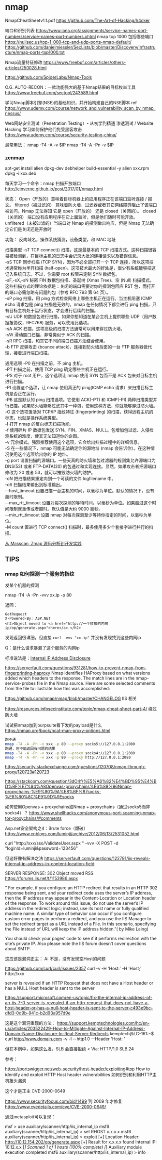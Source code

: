 # nmap

NmapCheatSheetv1.1.pdf
https://github.com/The-Art-of-Hacking/h4cker

端口和识别列表
https://www.iana.org/assignments/service-names-port-numbers/service-names-port-numbers.xhtml
nmap top 1000 包括哪些端口
https://nullsec.us/top-1-000-tcp-and-udp-ports-nmap-default/
https://github.com/danielmiessler/SecLists/blob/master/Discovery/Infrastructure/nmap-ports-top1000.txt

Nmap流量特征修改
https://www.freebuf.com/articles/others-articles/250028.html

https://github.com/SpiderLabs/Nmap-Tools

O.G. AUTO-RECON：一款功能强大的基于Nmap结果的目标枚举工具
https://www.freebuf.com/sectool/243589.html

学习Nmap脚本引擎(NSE)的基础知识，并开始构建自己的NSE脚本
ref https://www.udemy.com/course/network_and_vulnerability_scan_by_nmap_nessus/

Web网站安全测试（Penetration Testing）- 从初学到精通
渗透测试 / Website Hacking 学习如何保护他们免受黑客攻击
https://www.udemy.com/course/security-testing-china/

最常用法：
nmap -T4 -A -v $IP
nmap -T4 -A -Pn -v $IP

### zenmap
apt-get install alien dpkg-dev debhelper build-essential -y
alien xxx.rpm
dpkg -i xxx.deb

每天学习一个命令：nmap 扫描开放端口
http://einverne.github.io/post/2017/01/nmap.html

状态：
Open（开放的）意味着目标机器上的应用程序正在该端口监听连接 / 报文。
filtered（被过滤的） 意味着防火墙，过滤器或者其它网络障碍阻止了该端口被访问，Nmap 无法得知 它是 open（开放的） 还是 closed（关闭的）。 
closed（关闭的） 端口没有应用程序在它上面监听，但是他们随时可能开放。
unfiltered（未被过滤的）当端口对 Nmap 的探测做出响应，但是 Nmap 无法确定它们是关闭还是开放时

功能：
反向域名，操作系统猜测，设备类型，和 MAC 地址

扫描类型
-sT    TCP connect() 扫描，这是最基本的 TCP 扫描方式。这种扫描很容易被检测到，在目标主机的日志中会记录大批的连接请求以及错误信息。    
-sS    TCP 同步扫描 (TCP SYN)，因为不必全部打开一个 TCP 连接，所以这项技术通常称为半开扫描 (half-open)。这项技术最大的好处是，很少有系统能够把这记入系统日志。不过，你需要 root 权限来定制 SYN 数据包。    
-sF,-sX,-sN    秘密 FIN 数据包扫描、圣诞树 (Xmas Tree)、空 (Null) 扫描模式。这些扫描方式的理论依据是：关闭的端口需要对你的探测包回应 RST 包，而打开的端口必需忽略有问题的包（参考 RFC 793 第 64 页）。    
-sP    ping 扫描，用 ping 方式检查网络上哪些主机正在运行。当主机阻塞 ICMP echo 请求包是 ping 扫描是无效的。nmap 在任何情况下都会进行 ping 扫描，只有目标主机处于运行状态，才会进行后续的扫描。    
-sU    UDP 的数据包进行扫描，如果你想知道在某台主机上提供哪些 UDP（用户数据报协议，RFC768) 服务，可以使用此选项。    
-sA    ACK 扫描，这项高级的扫描方法通常可以用来穿过防火墙。    
-sW    滑动窗口扫描，非常类似于 ACK 的扫描。    
-sR    RPC 扫描，和其它不同的端口扫描方法结合使用。    
-b    FTP 反弹攻击 (bounce attack)，连接到防火墙后面的一台 FTP 服务器做代理，接着进行端口扫描。

通用选项
-P0    在扫描之前，不 ping 主机。    
-PT    扫描之前，使用 TCP ping 确定哪些主机正在运行。    
-PS    对于 root 用户，这个选项让 nmap 使用 SYN 包而不是 ACK 包来对目标主机进行扫描。    
-PI    设置这个选项，让 nmap 使用真正的 ping(ICMP echo 请求）来扫描目标主机是否正在运行。    
-PB    这是默认的 ping 扫描选项。它使用 ACK(-PT) 和 ICMP(-PI) 两种扫描类型并行扫描。如果防火墙能够过滤其中一种包，使用这种方法，你就能够穿过防火墙。    
-O    这个选项激活对 TCP/IP 指纹特征 (fingerprinting) 的扫描，获得远程主机的标志，也就是操作系统类型。    
-I    打开 nmap 的反向标志扫描功能。    
-f    使用碎片 IP 数据包发送 SYN、FIN、XMAS、NULL。包增加包过滤、入侵检测系统的难度，使其无法知道你的企图。    
-v    冗余模式。强烈推荐使用这个选项，它会给出扫描过程中的详细信息。    
-S <IP>    在一些情况下，nmap 可能无法确定你的源地址 (nmap 会告诉你）。在这种情况使用这个选项给出你的 IP 地址。    
-g port    设置扫描的源端口。一些天真的防火墙和包过滤器的规则集允许源端口为 DNS(53) 或者 FTP-DATA(20) 的包通过和实现连接。显然，如果攻击者把源端口修改为 20 或者 53，就可以摧毁防火墙的防护。    
-oN    把扫描结果重定向到一个可读的文件 logfilename 中。    
-oS    扫描结果输出到标准输出。    
--host_timeout    设置扫描一台主机的时间，以毫秒为单位。默认的情况下，没有超时限制。    
--max_rtt_timeout    设置对每次探测的等待时间，以毫秒为单位。如果超过这个时间限制就重传或者超时。默认值是大约 9000 毫秒。    
--min_rtt_timeout    设置 nmap 对每次探测至少等待你指定的时间，以毫秒为单位。    
-M count    置进行 TCP connect() 扫描时，最多使用多少个套接字进行并行的扫描。

[从 Masscan, Zmap 源码分析到开发实践](https://paper.seebug.org/1052/)

## TIPS
### nmap 如何探测一个服务的指纹

发某个机器的探测

nmap -T4 -A -Pn -vvv xx.ip -p 80

返回：

```
GetRequest
X-Powered-By: ASP.NET
<h2>Object moved to <a href="http://一个转接的内网ip/op/generate.aspx">here</a>.</h2>
```

发现返回很详细，但直接 `curl -vvv "xx.ip"` 并没有发现找到这些内网ip

Q：是什么请求暴漏了这个服务的内网ip

标准说法是：[Internal IP Address Disclosure ](https://portswigger.net/kb/issues/00600300_private-ip-addresses-disclosed)

https://serverfault.com/questions/931281/how-to-prevent-nmap-from-fingerprinting-haproxy
 Nmap identifies HAProxy based on what versions added which headers to the response. 
 The match lines are in the nmap-service-probes file in the Nmap source. 
 Here are some selected comments from the file to illustrate how this was accomplished:

https://github.com/nmap/nmap/blob/master/CHANGELOG
IIS 相关

https://resources.infosecinstitute.com/topic/nmap-cheat-sheet-part-4/
绕过防火墙

试试把nmap加到burpsuite看下发的payload是什么
https://nmap.org/book/ncat-man-proxy-options.html

```bash
跑不通
nmap -T4 -A -Pn -v xxx -p 80 --proxy socks5://127.0.0.1:2080
跑通，但不能返回有问题的结果
nmap -T4 -A -Pn -v xxx -p 80 --proxy socks4://127.0.0.1:2080
nmap -T4 -A -Pn -v xxx -p 80 --proxy http://127.0.0.1:2080
```

https://security.stackexchange.com/questions/120708/nmap-through-proxy/120723#120723

https://stackoom.com/question/3dO4f/%E5%A6%82%E4%BD%95%E4%BD%BF%E7%94%A8Openvas-proxychains%E6%88%96Nmap-proxychains-%E9%80%9A%E8%BF%87socks-%E8%80%8C%E9%9D%9Esocks

如何使用Openvas + proxychains或Nmap + proxychains（通过socks5而非socks4）？
https://www.shellhacks.com/anonymous-port-scanning-nmap-tor-proxychains/#comments


Asp.net安全架构之4：Brute force（爆破）
https://www.cnblogs.com/luminji/archive/2012/06/13/2531052.html

curl "http://xxx/sso/ValidateUser.aspx " -vvv -X POST -d "loginId=luminji&password=123456"


但这好像有解决之法
https://serverfault.com/questions/122791/iis-reveals-internal-ip-address-in-content-location-field

SERVER RESPONSE: 302 Object moved RSS
https://forums.iis.net/t/1153986.aspx

” For example, if you configure an HTTP redirect that results in an HTTP 302 response being sent, and your redirect code uses the server’s IP address, then the IP address may appear in the Content-Location or Location header of the response.  To work around this issue, do not use the server’s IP address in the redirect logic; instead, use its host name or fully qualified machine name.  A similar type of behavior can occur if you configure custom error pages to perform a redirect, and you use the IIS Manager to set the redirect target as a URL instead of a File.  In this scenario, specifying the File instead of URL will keep the IP address hidden.”( by  Mike Laing)

You should check your pages’ code to see if it performs redirection with the site’s private IP. Also please note the IIS forum doesn’t cover questions about SMTP.

这应该是漏洞正主：
A: 不是，没有发现空Host的问题

https://github.com/curl/curl/issues/2357
curl -v -H 'Host:' -H 'Host;'  http://xxx

server is revealed if an HTTP Request that does not have a Host header or has a NULL Host header is sent to the server

https://support.microsoft.com/en-us/topic/fix-the-internal-ip-address-of-an-iis-7-0-server-is-revealed-if-an-http-request-that-does-not-have-a-host-header-or-has-a-null-host-header-is-sent-to-the-server-c493e9bc-dfd3-0d9b-941c-b2d93a957d9e

这是这个漏洞重现的方法：
https://support.kemptechnologies.com/hc/en-us/articles/203522429-How-to-Mitigate-Against-Internal-IP-Address-Domain-Name-Disclosure-In-Real-Server-Redirects
kemptech@LC-161:~$ curl http://www.domain.com -v -l --http1.0 --Header 'Host: '

但在本例中，如果这么发，SLB 会直接拒绝 < Via: HTTP/1.0 SLB.24

参考：

https://portswigger.net/web-security/host-header/exploiting#top
How to identify and exploit HTTP Host header vulnerabilities
如何识别和利用HTTP主机报头漏洞

这个才是正主
CVE-2000-0649

https://www.securityfocus.com/bid/1499
到 2009 年才修复
https://www.cvedetails.com/cve/CVE-2000-0649/

通过metasploit可以复现：

msf > use auxiliary/scanner/http/iis_internal_ip
msf6 auxiliary(scanner/http/iis_internal_ip) > set RHOST x.x.x.x
msf6 auxiliary(scanner/http/iis_internal_ip) > exploit
[+] Location Header: http://10.12.154.202/op/generate.aspx
[+] Result for x.x.x.x found Internal IP:  10.12.x.x
[*] Scanned 1 of 1 hosts (100% complete)
[*] Auxiliary module execution completed
msf6 auxiliary(scanner/http/iis_internal_ip) > info